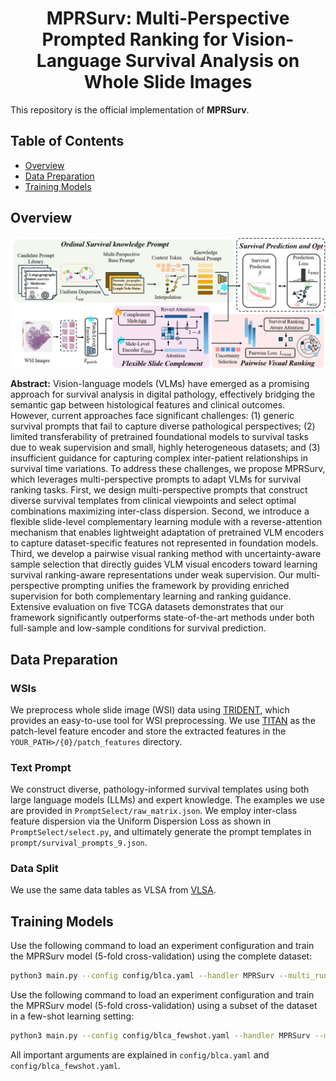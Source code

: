 <div align="center">
<h1>MPRSurv: Multi-Perspective Prompted Ranking for Vision-Language Survival Analysis on Whole Slide Images</h1>
</div>

This repository is the official implementation of **MPRSurv**.

## Table of Contents
- [Overview](#overview)
- [Data Preparation](#data-preparation)
- [Training Models](#training-models)

## Overview

<img src="doc/MPRSurv.png" width="1400px" align="center" />

**Abstract:** Vision-language models (VLMs) have emerged as a promising approach for survival analysis in digital pathology, effectively bridging the semantic gap between histological features and clinical outcomes. However, current approaches face significant challenges: (1) generic survival prompts that fail to capture diverse pathological perspectives; (2) limited transferability of pretrained foundational models to survival tasks due to weak supervision and small, highly heterogeneous datasets; and (3) insufficient guidance for capturing complex inter-patient relationships in survival time variations. To address these challenges, we propose MPRSurv, which leverages multi-perspective prompts to adapt VLMs for survival ranking tasks. First, we design multi-perspective prompts that construct diverse survival templates from clinical viewpoints and select optimal combinations maximizing inter-class dispersion. Second, we introduce a flexible slide-level complementary learning module with a reverse-attention mechanism that enables lightweight adaptation of pretrained VLM encoders to capture dataset-specific features not represented in foundation models. Third, we develop a pairwise visual ranking method with uncertainty-aware sample selection that directly guides VLM visual encoders toward learning survival ranking-aware representations under weak supervision. Our multi-perspective prompting unifies the framework by providing enriched supervision for both complementary learning and ranking guidance. Extensive evaluation on five TCGA datasets demonstrates that our framework significantly outperforms state-of-the-art methods under both full-sample and low-sample conditions for survival prediction.

## Data Preparation

### WSIs
We preprocess whole slide image (WSI) data using [TRIDENT](https://github.com/mahmoodlab/Trident), which provides an easy-to-use tool for WSI preprocessing. We use [TITAN](https://github.com/mahmoodlab/TITAN) as the patch-level feature encoder and store the extracted features in the `YOUR_PATH>/{0}/patch_features` directory.

### Text Prompt
We construct diverse, pathology-informed survival templates using both large language models (LLMs) and expert knowledge. The examples we use are provided in `PromptSelect/raw_matrix.json`. We employ inter-class feature dispersion via the Uniform Dispersion Loss as shown in `PromptSelect/select.py`, and ultimately generate the prompt templates in `prompt/survival_prompts_9.json`.

### Data Split
We use the same data tables as VLSA from [VLSA](https://github.com/liupei101/VLSA).

## Training Models 

Use the following command to load an experiment configuration and train the MPRSurv model (5-fold cross-validation) using the complete dataset:
```bash
python3 main.py --config config/blca.yaml --handler MPRSurv --multi_run
```
Use the following command to load an experiment configuration and train the MPRSurv model (5-fold cross-validation) using a subset of the dataset in a few-shot learning setting:
```bash
python3 main.py --config config/blca_fewshot.yaml --handler MPRSurv --multi_run
```

All important arguments are explained in `config/blca.yaml` and `config/blca_fewshot.yaml`.
